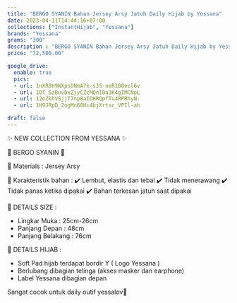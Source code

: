 ```yaml
---
title: "BERGO SYANIN Bahan Jersey Arsy Jatuh Daily Hijab by Yessana"
date: 2023-04-11T14:44:16+07:00
collections: ["InstantHijab", "Yessana"]
brands: "Yessana"
grams: "300"
description : "BERGO SYANIN Bahan Jersey Arsy Jatuh Daily Hijab by Yessana"
price: "72,500.00"

google_drive:
  enable: true
  pics:
  - url: 1nXR8H9WXpsDNmA7k-sJS-neR1B8ecl6v
  - url: 1DT_6zBuvDxZjyCZcMQnI8a3K4gIMCNpL
  - url: 12oZkhVSjjT7np8aIDHRQpfTu4RPRhyN-
  - url: 1H9JRpD_2ogMn68Hi4bjXrtsc_VPIl-ah

draft: false
---
```


✨ NEW COLLECTION FROM YESSANA ✨

🌸 BERGO SYANIN 🌸

💎 Materials : Jersey Arsy

💎 Karakteristik bahan :
✔️ Lembut, elastis dan tebal
✔️ Tidak menerawang
✔️ Tidak panas ketika dipakai
✔️ Bahan terkesan jatuh saat dipakai

💎 DETAILS SIZE :
- Lingkar Muka : 25cm-26cm
- Panjang Depan : 48cm
- Panjang Belakang : 76cm

💎 DETAILS HIJAB :
- Soft Pad hijab terdapat bordir Y ( Logo Yessana )
- Berlubang dibagian telinga (akses masker dan earphone) 
- Label Yessana dibagian depan

Sangat cocok untuk daily outif yessalov🥰

